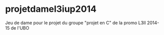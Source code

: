 projetdamel3iup2014
===================

Jeu de dame pour le projet du groupe "projet en C" de la promo L3II 2014-15 de l'UBO
